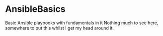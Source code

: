 # AnsibleBasics
Basic Ansible playbooks with fundamentals in it
Nothing much to see here, somewhere to put this whilst I get my head around it.
